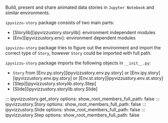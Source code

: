 
Build, present and share animated data stories in `Jupyter Notebook` and similar environments.

`ipyvizzu-story` package consists of two main parts:

* [Storylib][ipyvizzustory.storylib]: environment independent modules
* [Env][ipyvizzustory.env]: environment dependent modules

`ipyvizzu-story` package tries to figure out the environment and import the correct type of `Story`,
however `Story` could be imported with full path.

`ipyvizzu-story` package imports the following objects in `__init__.py`:


* `Story` from [Env.py.story][ipyvizzustory.env.py.story] or
    [Env.ipy.story][ipyvizzustory.env.ipy.story] or
    [Env.st.story][ipyvizzustory.env.st.story]
* [Step][ipyvizzustory.storylib.story.Step]
* [Slide][ipyvizzustory.storylib.story.Slide]

::: ipyvizzustory.get_story
    options:
      show_root_members_full_path: false
::: ipyvizzustory.Story
    options:
      show_root_members_full_path: false
::: ipyvizzustory.Slide
    options:
      show_root_members_full_path: false
::: ipyvizzustory.Step
    options:
      show_root_members_full_path: false
